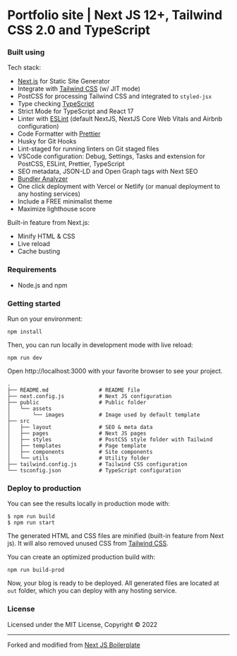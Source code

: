 # Portfolio site | Next JS 12+, Tailwind CSS 2.0 and TypeScript
### Built using

Tech stack:

- [Next.js](https://nextjs.org) for Static Site Generator
- Integrate with [Tailwind CSS](https://tailwindcss.com) (w/ JIT mode)
- PostCSS for processing Tailwind CSS and integrated to `styled-jsx`
- Type checking [TypeScript](https://www.typescriptlang.org)
- Strict Mode for TypeScript and React 17
- Linter with [ESLint](https://eslint.org) (default NextJS, NextJS Core Web Vitals and Airbnb configuration)
- Code Formatter with [Prettier](https://prettier.io)
- Husky for Git Hooks
- Lint-staged for running linters on Git staged files
- VSCode configuration: Debug, Settings, Tasks and extension for PostCSS, ESLint, Prettier, TypeScript
- SEO metadata, JSON-LD and Open Graph tags with Next SEO
- [Bundler Analyzer](https://www.npmjs.com/package/@next/bundle-analyzer)
- One click deployment with Vercel or Netlify (or manual deployment to any hosting services)
- Include a FREE minimalist theme
- Maximize lighthouse score

Built-in feature from Next.js:

- Minify HTML & CSS
- Live reload
- Cache busting

### Requirements

- Node.js and npm

### Getting started

Run on your environment:

```
npm install
```

Then, you can run locally in development mode with live reload:

```
npm run dev
```

Open http://localhost:3000 with your favorite browser to see your project.

```
.
├── README.md                # README file
├── next.config.js           # Next JS configuration
├── public                   # Public folder
│   └── assets
│       └── images           # Image used by default template
├── src
│   ├── layout               # SEO & meta data
│   ├── pages                # Next JS pages
│   ├── styles               # PostCSS style folder with Tailwind
│   ├── templates            # Page template
│   ├── components           # Site components
│   └── utils                # Utility folder
├── tailwind.config.js       # Tailwind CSS configuration
└── tsconfig.json            # TypeScript configuration
```

### Deploy to production

You can see the results locally in production mode with:

```
$ npm run build
$ npm run start
```

The generated HTML and CSS files are minified (built-in feature from Next js). It will also removed unused CSS from [Tailwind CSS](https://tailwindcss.com).

You can create an optimized production build with:

```
npm run build-prod
```

Now, your blog is ready to be deployed. All generated files are located at `out` folder, which you can deploy with any hosting service.



### License

Licensed under the MIT License, Copyright © 2022

---

Forked and modified from [Next JS Boilerplate](https://github.com/ixartz/Next-js-Boilerplate)
